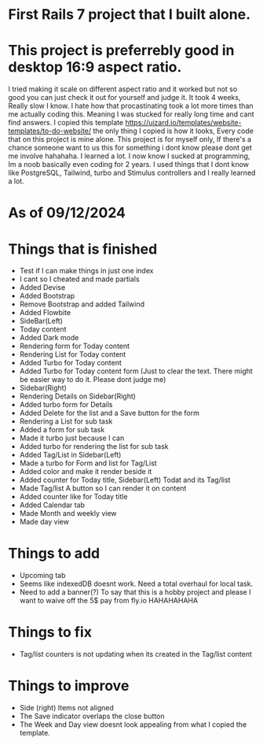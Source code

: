 # First Rails 7 project that I built alone.
# This project is preferrebly good in desktop 16:9 aspect ratio. 
I tried making it scale on different aspect ratio and it worked but not so good you can just check it out for yourself and judge it.
It took 4 weeks, Really slow I know. I hate how that procastinating took a lot more times than me actually coding this. Meaning I was stucked for really long time and cant find answers.
I copied this template https://uizard.io/templates/website-templates/to-do-website/ the only thing I copied is how it looks, Every code that on this project is mine alone.
This project is for myself only, If there's a chance someone want to us this for something i dont know please dont get me involve hahahaha.
I learned a lot. I now know I sucked at programming, Im a noob basically even coding for 2 years.
I used things that I dont know like PostgreSQL, Tailwind, turbo and Stimulus controllers and I really learned a lot.

# As of 09/12/2024
# Things that is finished
- Test if I can make things in just one index
- I cant so I cheated and made partials
- Added Devise
- Added Bootstrap
- Remove Bootstrap and added Tailwind
- Added Flowbite
- SideBar(Left)
- Today content
- Added Dark mode
- Rendering form for Today content
- Rendering List for Today content
- Added Turbo for Today content
- Added Turbo for Today content form (Just to clear the text. There might be easier way to do it. Please dont judge me)
- Sidebar(Right)
- Rendering Details on Sidebar(Right)
- Added turbo form for Details
- Added Delete for the list and a Save button for the form
- Rendering a List for sub task
- Added a form for sub task
- Made it turbo just because I can
- Added turbo for rendering the list for sub task
- Added Tag/List in Sidebar(Left)
- Made a turbo for Form and list for Tag/List
- Added color and make it render beside it
- Added counter for Today title, Sidebar(Left) Todat and its Tag/list
- Made Tag/list A button so I can render it on content
- Added counter like for Today title
- Added Calendar tab
- Made Month and weekly view
- Made day view


# Things to add
- Upcoming tab
- Seems like indexedDB doesnt work. Need a total overhaul for local task.
- Need to add a banner(?) To say that this is a hobby project and please I want to waive off the 5$ pay from fly.io HAHAHAHAHA

# Things to fix
- Tag/list counters is not updating when its created in the Tag/list content

# Things to improve
- Side (right) Items not aligned
- The Save indicator overlaps the close button
- The Week and Day view doesnt look appealing from what I copied the template.
